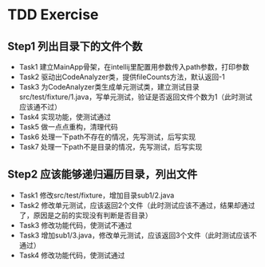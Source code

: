 # TDD Exercise

## Step1 列出目录下的文件个数
   * Task1 建立MainApp骨架，在intellij里配置用参数传入path参数，打印参数
   * Task2 驱动出CodeAnalyzer类，提供fileCounts方法，默认返回-1
   * Task3 为CodeAnalyzer类生成单元测试类，建立测试目录src/test/fixture/1.java，写单元测试，验证是否返回文件个数为1（此时测试应该通不过）
   * Task4 实现功能，使测试通过
   * Task5 做一点点重构，清理代码
   * Task6 处理一下path不存在的情况，先写测试，后写实现
   * Task7 处理一下path不是目录的情况，先写测试，后写实现

## Step2 应该能够递归遍历目录，列出文件
   * Task1 修改src/test/fixture，增加目录sub1/2.java
   * Task2 修改单元测试，应该返回2个文件（此时测试应该不通过，结果却通过了，原因是之前的实现没有判断是否目录）
   * Task3 修改功能代码，使测试不通过
   * Task3 增加sub1/3.java，修改单元测试，应该返回3个文件（此时测试应该不通过）
   * Task4 修改功能代码，使测试通过




